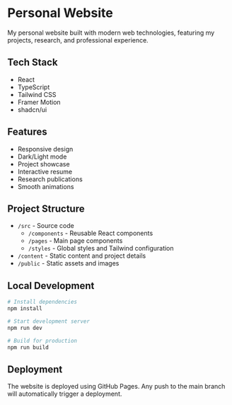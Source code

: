 # Personal Website

My personal website built with modern web technologies, featuring my projects, research, and professional experience.

## Tech Stack

- React
- TypeScript
- Tailwind CSS
- Framer Motion
- shadcn/ui

## Features

- Responsive design
- Dark/Light mode
- Project showcase
- Interactive resume
- Research publications
- Smooth animations

## Project Structure

- `/src` - Source code
  - `/components` - Reusable React components
  - `/pages` - Main page components
  - `/styles` - Global styles and Tailwind configuration
- `/content` - Static content and project details
- `/public` - Static assets and images

## Local Development

```bash
# Install dependencies
npm install

# Start development server
npm run dev

# Build for production
npm run build
```

## Deployment

The website is deployed using GitHub Pages. Any push to the main branch will automatically trigger a deployment.
